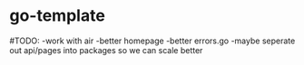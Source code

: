 # go-template

#TODO:
-work with air
-better homepage
-better errors.go
-maybe seperate out api/pages into packages so we can scale better 

